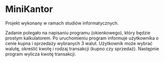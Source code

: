 # MiniKantor

Projekt wykonany w ramach studiów informatycznych.

Zadanie polegało na napisaniu programu (okienkowego), który będzie prostym kalkulatorem. Po uruchomieniu program informuje użytkownika o cenie kupna i sprzedaży wybranych 3 walut. Użytkownik może wybrać walutę, określić kwotę i rodzaj transakcji (kupno czy sprzedaż). Następnie program wylicza kwotę transakcji.
